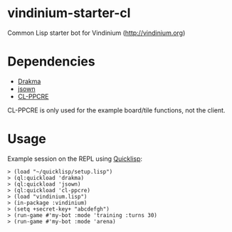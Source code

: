 vindinium-starter-cl
====================

Common Lisp starter bot for Vindinium (http://vindinium.org)

# Dependencies

* [Drakma](http://weitz.de/drakma/)
* [jsown](https://github.com/madnificent/jsown)
* [CL-PPCRE](http://weitz.de/cl-ppcre/)

CL-PPCRE is only used for the example board/tile functions, not the client.

# Usage

Example session on the REPL using [Quicklisp](http://www.quicklisp.org/):
```
> (load "~/quicklisp/setup.lisp")
> (ql:quickload 'drakma)
> (ql:quickload 'jsown)
> (ql:quickload 'cl-ppcre)
> (load "vindinium.lisp")
> (in-package :vindinium)
> (setq +secret-key+ "abcdefgh")
> (run-game #'my-bot :mode 'training :turns 30)
> (run-game #'my-bot :mode 'arena)
```
